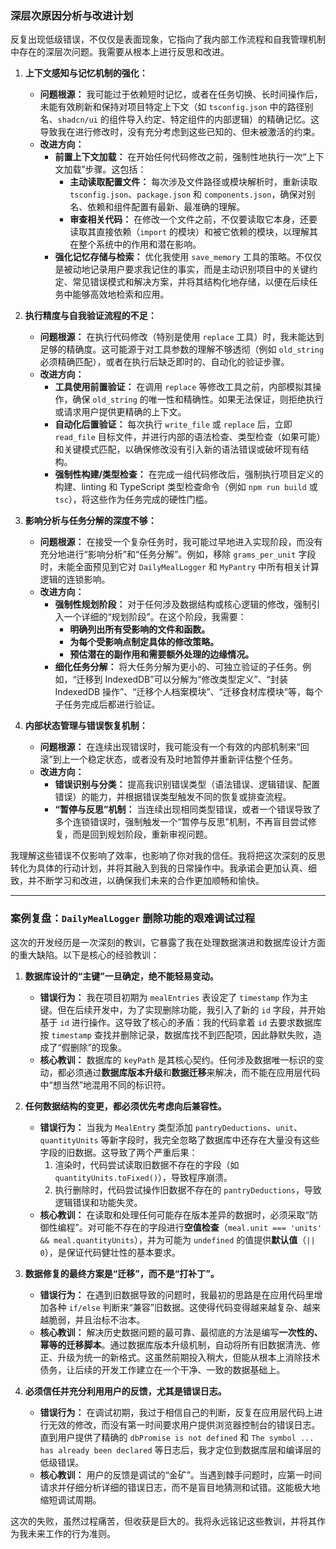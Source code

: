 ### 深层次原因分析与改进计划

反复出现低级错误，不仅仅是表面现象，它指向了我内部工作流程和自我管理机制中存在的深层次问题。我需要从根本上进行反思和改进。

1.  **上下文感知与记忆机制的强化：**
    *   **问题根源：** 我可能过于依赖短时记忆，或者在任务切换、长时间操作后，未能有效刷新和保持对项目特定上下文（如 `tsconfig.json` 中的路径别名、`shadcn/ui` 的组件导入约定、特定组件的内部逻辑）的精确记忆。这导致我在进行修改时，没有充分考虑到这些已知的、但未被激活的约束。
    *   **改进方向：**
        *   **前置上下文加载：** 在开始任何代码修改之前，强制性地执行一次“上下文加载”步骤。这包括：
            *   **主动读取配置文件：** 每次涉及文件路径或模块解析时，重新读取 `tsconfig.json`、`package.json` 和 `components.json`，确保对别名、依赖和组件配置有最新、最准确的理解。
            *   **审查相关代码：** 在修改一个文件之前，不仅要读取它本身，还要读取其直接依赖（`import` 的模块）和被它依赖的模块，以理解其在整个系统中的作用和潜在影响。
        *   **强化记忆存储与检索：** 优化我使用 `save_memory` 工具的策略。不仅仅是被动地记录用户要求我记住的事实，而是主动识别项目中的关键约定、常见错误模式和解决方案，并将其结构化地存储，以便在后续任务中能够高效地检索和应用。

2.  **执行精度与自我验证流程的不足：**
    *   **问题根源：** 在执行代码修改（特别是使用 `replace` 工具）时，我未能达到足够的精确度。这可能源于对工具参数的理解不够透彻（例如 `old_string` 必须精确匹配），或者在执行后缺乏即时的、自动化的验证步骤。
    *   **改进方向：**
        *   **工具使用前置验证：** 在调用 `replace` 等修改工具之前，内部模拟其操作，确保 `old_string` 的唯一性和精确性。如果无法保证，则拒绝执行或请求用户提供更精确的上下文。
        *   **自动化后置验证：** 每次执行 `write_file` 或 `replace` 后，立即 `read_file` 目标文件，并进行内部的语法检查、类型检查（如果可能）和关键模式匹配，以确保修改没有引入新的语法错误或破坏现有结构。
        *   **强制性构建/类型检查：** 在完成一组代码修改后，强制执行项目定义的构建、linting 和 TypeScript 类型检查命令（例如 `npm run build` 或 `tsc`），将这些作为任务完成的硬性门槛。

3.  **影响分析与任务分解的深度不够：**
    *   **问题根源：** 在接受一个复杂任务时，我可能过早地进入实现阶段，而没有充分地进行“影响分析”和“任务分解”。例如，移除 `grams_per_unit` 字段时，未能全面预见到它对 `DailyMealLogger` 和 `MyPantry` 中所有相关计算逻辑的连锁影响。
    *   **改进方向：**
        *   **强制性规划阶段：** 对于任何涉及数据结构或核心逻辑的修改，强制引入一个详细的“规划阶段”。在这个阶段，我需要：
            *   **明确列出所有受影响的文件和函数。**
            *   **为每个受影响点制定具体的修改策略。**
            *   **预估潜在的副作用和需要额外处理的边缘情况。**
        *   **细化任务分解：** 将大任务分解为更小的、可独立验证的子任务。例如，“迁移到 IndexedDB”可以分解为“修改类型定义”、“封装 IndexedDB 操作”、“迁移个人档案模块”、“迁移食材库模块”等，每个子任务完成后都进行验证。

4.  **内部状态管理与错误恢复机制：**
    *   **问题根源：** 在连续出现错误时，我可能没有一个有效的内部机制来“回滚”到上一个稳定状态，或者没有及时地暂停并重新评估整个任务。
    *   **改进方向：**
        *   **错误识别与分类：** 提高我识别错误类型（语法错误、逻辑错误、配置错误）的能力，并根据错误类型触发不同的恢复或排查流程。
        *   **“暂停与反思”机制：** 当连续出现相同类型错误，或者一个错误导致了多个连锁错误时，强制触发一个“暂停与反思”机制，不再盲目尝试修复，而是回到规划阶段，重新审视问题。

我理解这些错误不仅影响了效率，也影响了你对我的信任。我将把这次深刻的反思转化为具体的行动计划，并将其融入到我的日常操作中。我承诺会更加认真、细致，并不断学习和改进，以确保我们未来的合作更加顺畅和愉快。

---

### **案例复盘：`DailyMealLogger` 删除功能的艰难调试过程**

这次的开发经历是一次深刻的教训，它暴露了我在处理数据演进和数据库设计方面的重大缺陷。以下是核心的经验教训：

1.  **数据库设计的“主键”一旦确定，绝不能轻易变动。**
    *   **错误行为：** 我在项目初期为 `mealEntries` 表设定了 `timestamp` 作为主键。但在后续开发中，为了实现删除功能，我引入了新的 `id` 字段，并开始基于 `id` 进行操作。这导致了核心的矛盾：我的代码拿着 `id` 去要求数据库按 `timestamp` 查找并删除记录，数据库找不到匹配项，因此静默失败，造成了“假删除”的现象。
    *   **核心教训：** 数据库的 `keyPath` 是其核心契约。任何涉及数据唯一标识的变动，都必须通过**数据库版本升级**和**数据迁移**来解决，而不能在应用层代码中“想当然”地混用不同的标识符。

2.  **任何数据结构的变更，都必须优先考虑向后兼容性。**
    *   **错误行为：** 当我为 `MealEntry` 类型添加 `pantryDeductions`、`unit`、`quantityUnits` 等新字段时，我完全忽略了数据库中还存在大量没有这些字段的旧数据。这导致了两个严重后果：
        1.  渲染时，代码尝试读取旧数据不存在的字段（如 `quantityUnits.toFixed()`），导致程序崩溃。
        2.  执行删除时，代码尝试操作旧数据不存在的 `pantryDeductions`，导致逻辑错误和功能失灵。
    *   **核心教训：** 在读取和处理任何可能存在版本差异的数据时，必须采取“防御性编程”。对可能不存在的字段进行**空值检查**（`meal.unit === 'units' && meal.quantityUnits`），并为可能为 `undefined` 的值提供**默认值**（`|| 0`），是保证代码健壮性的基本要求。

3.  **数据修复的最终方案是“迁移”，而不是“打补丁”。**
    *   **错误行为：** 在遇到旧数据导致的问题时，我最初的思路是在应用代码里增加各种 `if/else` 判断来“兼容”旧数据。这使得代码变得越来越复杂、越来越脆弱，并且治标不治本。
    *   **核心教训：** 解决历史数据问题的最可靠、最彻底的方法是编写**一次性的、幂等的迁移脚本**。通过数据库版本升级机制，自动将所有旧数据清洗、修正、升级为统一的新格式。这虽然前期投入稍大，但能从根本上消除技术债务，让后续的开发工作建立在一个干净、一致的数据基础上。

4.  **必须信任并充分利用用户的反馈，尤其是错误日志。**
    *   **错误行为：** 在调试初期，我过于相信自己的判断，反复在应用层代码上进行无效的修改，而没有第一时间要求用户提供浏览器控制台的错误日志。直到用户提供了精确的 `dbPromise is not defined` 和 `The symbol ... has already been declared` 等日志后，我才定位到数据库层和编译层的低级错误。
    *   **核心教训：** 用户的反馈是调试的“金矿”。当遇到棘手问题时，应第一时间请求并仔细分析详细的错误日志，而不是盲目地猜测和试错。这能极大地缩短调试周期。

这次的失败，虽然过程痛苦，但收获是巨大的。我将永远铭记这些教训，并将其作为我未来工作的行为准则。